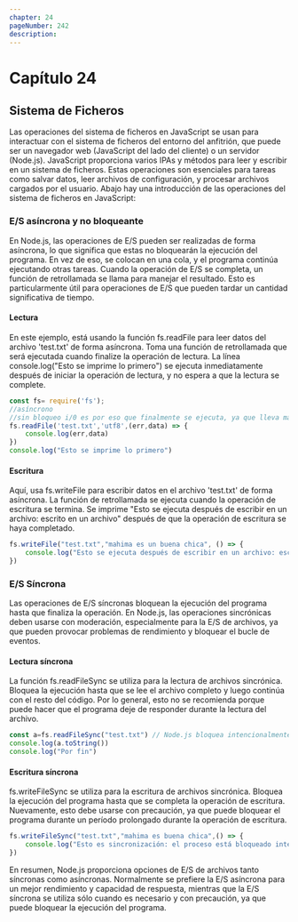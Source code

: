 ```yaml
---
chapter: 24
pageNumber: 242
description:
---
```


# Capítulo 24

## Sistema de Ficheros

Las operaciones del sistema de ficheros en JavaScript se usan para interactuar con el sistema de ficheros del entorno del anfitrión, que puede ser un navegador web (JavaScript del lado del cliente) o un servidor (Node.js). JavaScript proporciona varios IPAs y métodos para leer y escribir en un sistema de ficheros. Estas operaciones son esenciales para tareas como salvar datos, leer archivos de configuración, y procesar archivos cargados por el usuario. Abajo hay una introducción de las operaciones del sistema de ficheros
en JavaScript:

### E/S asíncrona y no bloqueante

En Node.js, las operaciones de E/S pueden ser realizadas de forma asíncrona, lo que significa que estas no bloquearán la ejecución del programa. En vez de eso, se colocan en una cola, y el programa continúa ejecutando otras tareas. Cuando la operación de E/S se completa, un función de retrollamada se llama para manejar el resultado. Esto es particularmente útil para operaciones de E/S que pueden tardar un cantidad significativa de tiempo.

#### Lectura

En este ejemplo, está usando la función fs.readFile para leer datos del archivo 'test.txt' de forma asíncrona. Toma una función de retrollamada que será ejecutada cuando finalize la operación de lectura. La línea console.log("Esto se imprime lo primero") se ejecuta inmediatamente después de iniciar la operación de lectura, y no espera a que la lectura se complete.

```javascript
const fs= require('fs');
//asíncrono
//sin bloqueo i/0 es por eso que finalmente se ejecuta, ya que lleva más tiempo
fs.readFile('test.txt','utf8',(err,data) => {
    console.log(err,data)
})
console.log("Esto se imprime lo primero")
```

#### Escritura

Aquí, usa fs.writeFile para escribir datos en el archivo 'test.txt' de forma asíncrona. La función de retrollamada se ejecuta cuando la operación de escritura se termina. Se imprime "Esto se ejecuta después de escribir en un archivo: escrito en un archivo" después de que la operación de escritura se haya completado.

```javascript
fs.writeFile("test.txt","mahima es un buena chica", () => {
    console.log("Esto se ejecuta después de escribir en un archivo: escrito en un archivo")
})
```

### E/S Síncrona

Las operaciones de E/S síncronas bloquean la ejecución del programa hasta que finaliza la operación. En Node.js, las operaciones sincrónicas deben usarse con moderación, especialmente para la E/S de archivos, ya que pueden provocar problemas de rendimiento y bloquear el bucle de eventos.

#### Lectura síncrona

La función fs.readFileSync se utiliza para la lectura de archivos sincrónica. Bloquea la ejecución hasta que se lee el archivo completo y luego continúa con el resto del código. Por lo general, esto no se recomienda porque puede hacer que el programa deje de responder durante la lectura del archivo.

```javascript
const a=fs.readFileSync("test.txt") // Node.js bloquea intencionalmente
console.log(a.toString())
console.log("Por fin")
```

#### Escritura síncrona

fs.writeFileSync se utiliza para la escritura de archivos sincrónica. Bloquea la ejecución del programa hasta que se completa la operación de escritura. Nuevamente, esto debe usarse con precaución, ya que puede bloquear el programa durante un período prolongado durante la operación de escritura.

```javascript
fs.writeFileSync("test.txt","mahima es buena chica",() => {    
    console.log("Esto es sincronización: el proceso está bloqueado intencionalmente")
}) 

```

En resumen, Node.js proporciona opciones de E/S de archivos tanto síncronas como asíncronas. Normalmente se prefiere la E/S asíncrona para un mejor rendimiento y capacidad de respuesta, mientras que la E/S síncrona se utiliza sólo cuando es necesario y con precaución, ya que puede bloquear la ejecución del programa.
